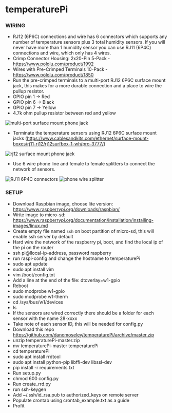 # temperaturePi

### WIRING
- RJ12 (6P6C) connections and wire has 6 connectors which supports any number of temperature sensors plus 3 total humidity sensors. If you will never have more than 1 humidity sensor you can use RJ11 (6P4C) connections and wire, which only has 4 wires. 
- Crimp Connector Housing: 2x20-Pin 5-Pack - https://www.pololu.com/product/1992
- Wires with Pre-Crimped Terminals 10-Pack - https://www.pololu.com/product/1850
- Run the pre-crimped terminals to a multi-port RJ12 6P6C surface mount jack, this makes for a more durable connection and a place to wire the pullup resistor.
- GPIO pin 1 -> Red
- GPIO pin 6 -> Black
- GPIO pin 7 -> Yellow
- 4.7k ohm pullup resistor between red and yellow

![multi-port surface mount phone jack](https://github.com/danomoseley/temperaturePi/blob/master/media/surface_mount_jack_multi.jpg?raw=true)

- Terminate the temperature sensors using RJ12 6P6C surface mount jacks (https://www.cablesandkits.com/ethernet/surface-mount-boxes/rj11-rj12/rj12surfbox-1-wh/pro-3777/)

![rj12 surface mount phone jack](https://github.com/danomoseley/temperaturePi/blob/master/media/surface_mount_jack.jpg?raw=true)

- Use 6 wire phone line and female to female splitters to connect the network of sensors.

![RJ11 6P4C connectors](https://github.com/danomoseley/temperaturePi/blob/master/media/connectors.jpeg?raw=true)
![phone wire splitter](https://github.com/danomoseley/temperaturePi/blob/master/media/splitters.jpg?raw=true)

### SETUP
- Download Raspbian image, choose lite version: https://www.raspberrypi.org/downloads/raspbian/
- Write image to micro-sd: https://www.raspberrypi.org/documentation/installation/installing-images/linux.md
- Create empty file named `ssh` on boot partition of micro-sd, this will enable ssh server by default
- Hard wire the network of the raspberry pi, boot, and find the local ip of the pi on the router
- ssh pi@llocal-ip-address, password raspberry
- run raspi-config and change the hostname to temperaturePi
- sudo apt update
- sudo apt install vim
- vim /boot/config.txt
- Add a line at the end of the file: dtoverlay=w1-gpio
- Reboot
- sudo modprobe w1-gpio
- sudo modprobe w1-therm
- cd /sys/bus/w1/devices
- ls
- If the sensors are wired correctly there should be a folder for each sensor with the name 28-xxxx
- Take note of each sensor ID, this will be needed for config.py
- Download this repo https://github.com/danomoseley/temperaturePi/archive/master.zip
- unzip temperaturePi-master.zip
- mv temperaturePi-master temperaturePi
- cd temperaturePi
- sudo apt install rrdtool
- sudo apt install python-pip libffi-dev libssl-dev
- pip install -r requirements.txt
- Run setup.py
- chmod 600 config.py
- Run create_rrd.py
- run ssh-keygen
- Add ~/.ssh/id_rsa.pub to authorized_keys on remote server
- Populate crontab using crontab_example.txt as a guide
- Profit

